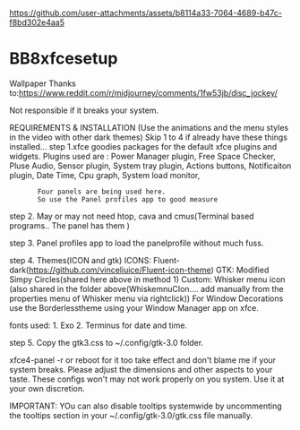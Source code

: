 




https://github.com/user-attachments/assets/b8114a33-7064-4689-b47c-f8bd302e4aa5











# BB8xfcesetup
Wallpaper Thanks to:https://www.reddit.com/r/midjourney/comments/1fw53jb/disc_jockey/

Not responsible if it breaks your system. 

REQUIREMENTS & INSTALLATION
(Use the animations and the menu styles in the video with other dark themes) Skip 1 to 4 if already have these things installed...
step 1.xfce goodies packages for the default xfce plugins and widgets. 
           Plugins used are : Power Manager plugin,  Free Space Checker, Pluse Audio, Sensor plugin, System tray plugin, Actions buttons, Notificaiton plugin,  Date Time, Cpu graph, System load monitor, 
           
           Four panels are being used here.
           So use the Panel profiles app to good measure
step 2. May or may not need htop, cava and cmus(Terminal based programs.. The panel has them )

step 3. Panel profiles app to load the panelprofile without much fuss. 

step 4. Themes(ICON and gtk)
 ICONS: Fluent-dark(https://github.com/vinceliuice/Fluent-icon-theme)
 GTK: Modified Simpy Circles(shared here above in method 1)
 Custom: Whisker menu icon (also shared in the folder above(WhiskemnuCIon.... add manually from the properties menu of Whisker menu via rightclick))
 For Window Decorations use the Borderlesstheme using your Window Manager app on xfce.
 
 fonts used: 1. Exo 2. Terminus for date and time. 
 
 step 5. Copy the gtk3.css to ~/.config/gtk-3.0 folder.
 
 xfce4-panel -r or reboot for it too take effect and don't blame me if your system breaks. Please adjust the dimensions and other aspects to your taste. These configs won't may not work properly on you system. Use it at your own discretion. 
 

IMPORTANT: YOu can also disable tooltips systemwide by uncommenting the tooltips section in your ~/.config/gtk-3.0/gtk.css file manually.
